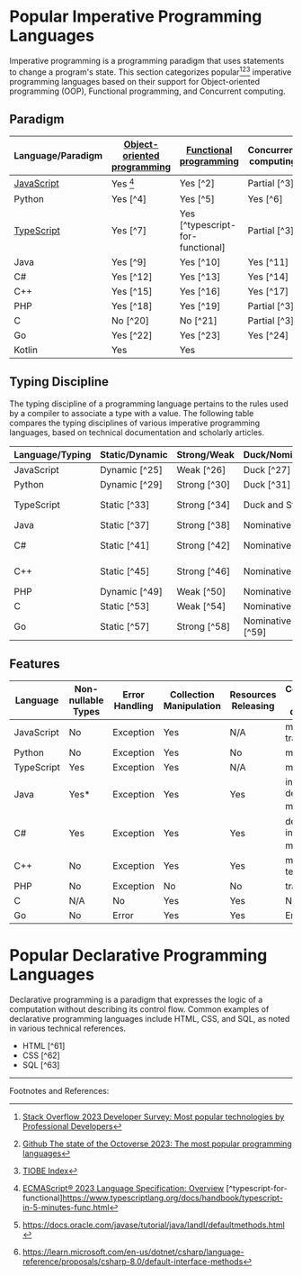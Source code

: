 # Popular Imperative Programming Languages

Imperative programming is a programming paradigm that uses statements to change a program's state. This section categorizes popular[^popular1][^popular2][^popular3] imperative programming languages based on their support for Object-oriented programming (OOP), Functional programming, and Concurrent computing.

## Paradigm

| Language/Paradigm        | [Object-oriented programming][oop] | [Functional programming][functional] | Concurrent computing |
| ------------------------ | ---------------------------------- | ------------------------------------ | -------------------- |
| [JavaScript][javascript] | Yes [^ecma-overview]               | Yes [^2]                             | Partial [^3]         |
| Python                   | Yes [^4]                           | Yes [^5]                             | Yes [^6]             |
| [TypeScript][typescript] | Yes [^7]                           | Yes [^typescript-for-functional]     | Partial [^3]         |
| Java                     | Yes [^9]                           | Yes [^10]                            | Yes [^11]            |
| C#                       | Yes [^12]                          | Yes [^13]                            | Yes [^14]            |
| C++                      | Yes [^15]                          | Yes [^16]                            | Yes [^17]            |
| PHP                      | Yes [^18]                          | Yes [^19]                            | Partial [^3]         |
| C                        | No [^20]                           | No [^21]                             | Partial [^3]         |
| Go                       | Yes [^22]                          | Yes [^23]                            | Yes [^24]            |
| Kotlin                   | Yes                                | Yes                                  |                      |

[^ecma-overview]: [ECMAScript® 2023 Language Specification: Overview](https://262.ecma-international.org/14.0/#sec-overview)
[^typescript-for-functional]https://www.typescriptlang.org/docs/handbook/typescript-in-5-minutes-func.html

## Typing Discipline

The typing discipline of a programming language pertains to the rules used by a compiler to associate a type with a value. The following table compares the typing disciplines of various imperative programming languages, based on technical documentation and scholarly articles.

| Language/Typing | Static/Dynamic | Strong/Weak  | Duck/Nominative/Structural      | Manifest/Inferred           |
| --------------- | -------------- | ------------ | ------------------------------- | --------------------------- |
| JavaScript      | Dynamic [^25]  | Weak [^26]   | Duck [^27]                      | Inferred [^28]              |
| Python          | Dynamic [^29]  | Strong [^30] | Duck [^31]                      | Inferred [^32]              |
| TypeScript      | Static [^33]   | Strong [^34] | Duck and Structural [^35]       | Manifest and Inferred [^36] |
| Java            | Static [^37]   | Strong [^38] | Nominative [^39]                | Manifest [^40]              |
| C#              | Static [^41]   | Strong [^42] | Nominative [^43]                | Partially Inferred [^44]    |
| C++             | Static [^45]   | Strong [^46] | Nominative [^47]                | Partially Inferred [^48]    |
| PHP             | Dynamic [^49]  | Weak [^50]   | Nominative [^51]                | Inferred [^52]              |
| C               | Static [^53]   | Weak [^54]   | Nominative [^55]                | Manifest [^56]              |
| Go              | Static [^57]   | Strong [^58] | Nominative and Structural [^59] | Inferred [^60]              |

## Features

| Language   | Non-nullable Types | Error Handling | Collection Manipulation | Resources Releasing | Composition with delegation                         |
| ---------- | ------------------ | -------------- | ----------------------- | ------------------- | --------------------------------------------------- |
| JavaScript | No                 | Exception      | Yes                     | N/A                 | mixins and traits                                   |
| Python     | No                 | Exception      | Yes                     | No                  | mixins                                              |
| TypeScript | Yes                | Exception      | Yes                     | N/A                 | mixins                                              |
| Java       | Yes*               | Exception      | Yes                     | Yes                 | interfaces default methods[^java-interface-default] |
| C#         | Yes                | Exception      | Yes                     | Yes                 | default interface methods[^C#-interface-default]    |
| C++        | No                 | Exception      | Yes                     | Yes                 | mixins using template                               |
| PHP        | No                 | Exception      | No                      | No                  | traits                                              |
| C          | N/A                | No             | Yes                     | Yes                 | No                                                  |
| Go         | No                 | Error          | Yes                     | Yes                 | Embedding                                           |

[^java-interface-default]: https://docs.oracle.com/javase/tutorial/java/IandI/defaultmethods.html
[^C#-interface-default]: https://learn.microsoft.com/en-us/dotnet/csharp/language-reference/proposals/csharp-8.0/default-interface-methods


# Popular Declarative Programming Languages

Declarative programming is a paradigm that expresses the logic of a computation without describing its control flow. Common examples of declarative programming languages include HTML, CSS, and SQL, as noted in various technical references.

- HTML [^61]
- CSS [^62]
- SQL [^63]

---

Footnotes and References:

[^popular1]: [Stack Overflow 2023 Developer Survey: Most popular technologies by Professional Developers](https://survey.stackoverflow.co/2023/#most-popular-technologies-language-prof)
[^popular2]: [Github The state of the Octoverse 2023: The most popular programming languages](https://github.blog/2023-11-08-the-state-of-open-source-and-ai/#the-most-popular-programming-languages)
[^popular3]: [TIOBE Index](https://www.tiobe.com/tiobe-index/)

[javascript]: ./javascript/README.md
[typescript]: ./typescript/README.md

[oop]: ./ObjectOriented.md
[functional]: ./FunctionalProgramming.md
